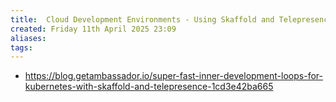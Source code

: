 ```yaml
---
title:  Cloud Development Environments - Using Skaffold and Telepresence on Kubernetes for fast dev loops
created: Friday 11th April 2025 23:09
aliases: 
tags: 
---
```

- https://blog.getambassador.io/super-fast-inner-development-loops-for-kubernetes-with-skaffold-and-telepresence-1cd3e42ba665